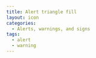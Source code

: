 ```yaml
---
title: Alert triangle fill
layout: icon
categories:
  - Alerts, warnings, and signs
tags:
  - alert
  - warning
---
```


